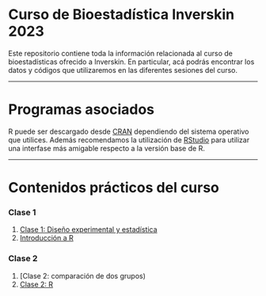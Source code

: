 # Curso de Bioestadística Inverskin 2023

Este repositorio contiene toda la información relacionada al curso de bioestadísticas ofrecido a Inverskin. En particular, acá podrás encontrar los datos y códigos que utilizaremos en las diferentes sesiones del curso.

---

# Programas asociados

R puede ser descargado desde [CRAN](https://cran.r-project.org/) dependiendo del sistema operativo que utilices.
Además recomendamos la utilización de [RStudio](https://www.rstudio.com/products/rstudio/download/) para utilizar una interfase más amigable respecto a la versión base de R.

---
# Contenidos prácticos del curso
### Clase 1
1. [Clase 1: Diseño experimental y estadística](https://github.com/BioCastaneda/Inversink/blob/main/archivos/Clase1.pdf)
2. [Introducción a R](Intro_R.R)
### Clase 2
1. [Clase 2: comparación de dos grupos)
2. [Clase 2: R](https://github.com/BioCastaneda/Inverskin/blob/main/Clase_2.md)

